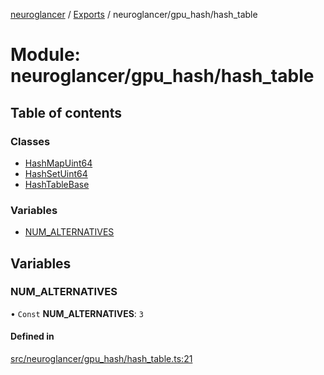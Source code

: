 [neuroglancer](../README.md) / [Exports](../modules.md) / neuroglancer/gpu\_hash/hash\_table

# Module: neuroglancer/gpu\_hash/hash\_table

## Table of contents

### Classes

- [HashMapUint64](../classes/neuroglancer_gpu_hash_hash_table.HashMapUint64.md)
- [HashSetUint64](../classes/neuroglancer_gpu_hash_hash_table.HashSetUint64.md)
- [HashTableBase](../classes/neuroglancer_gpu_hash_hash_table.HashTableBase.md)

### Variables

- [NUM\_ALTERNATIVES](neuroglancer_gpu_hash_hash_table.md#num_alternatives)

## Variables

### NUM\_ALTERNATIVES

• `Const` **NUM\_ALTERNATIVES**: ``3``

#### Defined in

[src/neuroglancer/gpu_hash/hash_table.ts:21](https://github.com/ActiveBrainAtlas2/neuroglancer/blob/91617476/src/neuroglancer/gpu_hash/hash_table.ts#L21)
